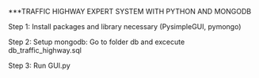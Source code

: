***TRAFFIC HIGHWAY EXPERT SYSTEM WITH PYTHON AND MONGODB

Step 1: Install packages and library necessary (PysimpleGUI, pymongo)

Step 2: Setup mongodb: Go to folder db and excecute db_traffic_highway.sql

Step 3: Run GUI.py

